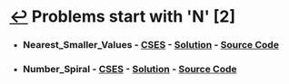 # [↩](/README.md) Problems start with 'N' [2]

- ### Nearest_Smaller_Values - [CSES](https://cses.fi/problemset/task/1645) - [Solution](https://www.youtube.com/watch?v=fM_vHHzHR1o&t=555s) - [Source Code](Nearest_Smaller_Values.cpp)

- ### Number_Spiral - [CSES](https://cses.fi/problemset/task/1071) - [Solution](https://www.youtube.com/watch?v=pNN35ZdX77Y&t=1s) - [Source Code](Number_Spiral.cpp)
